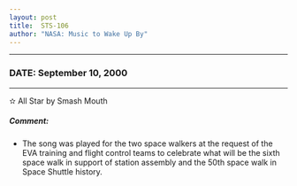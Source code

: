 ```yaml
---
layout: post
title:  STS-106
author: "NASA: Music to Wake Up By"
---
```


----
### DATE: September 10, 2000
----
✫ All Star by Smash Mouth

##### Comment:
* The song was played for the two space walkers at the request of the EVA training and flight control teams to celebrate what will be the sixth space walk in support of station assembly and the 50th space walk in Space Shuttle history.
